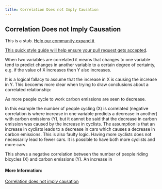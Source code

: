 ```yaml
---
title: Correlation Does not Imply Causation
---
```

## Correlation Does not Imply Causation

  

This is a stub. <a href='https://github.com/freecodecamp/guides/tree/master/src/pages/machine-learning/principles/correlation-does-not-imply-causation/index.md' target='_blank' rel='nofollow'>Help our community expand it</a>.

<a href='https://github.com/freecodecamp/guides/blob/master/README.md' target='_blank' rel='nofollow'>This quick style guide will help ensure your pull request gets accepted</a>.

<!-- The article goes here, in GitHub-flavored Markdown. Feel free to add YouTube videos, images, and CodePen/JSBin embeds  -->
When two variables are correlated it means that changes to one variable tend to predict changes in another variable to a certain degree of certainty, e.g. if the value of X increases then Y also increases.

It is a logical fallacy to assume that the increase in X is causing the increase in Y. This becoems more clear when trying to draw conclusions about a correlated relationship:
  
  As more people cycle to work carbon emissions are seen to decrease.

In this example the number of people cycling (X) is correlated (negative correlation is where increase in one variable predicts a decrease in another) with carbon emissions (Y), but it cannot be said that the decrease in carbon emission was caused by the increase in cyclists. The assumption is that an increase in cyclists leads to a decrease in cars which causes a decrease in carbon emissions. This is also faulty logic. Having more cyclists does not necessarily lead to fewer cars. It is possible to have both more cyclists and more cars.  

This shows a negative correlation between the number of people riding bicycles (X) and carbon emissions (Y). An increase in 
#### More Information:
<!-- Please add any articles you think might be helpful to read before writing the article -->
[Correlation does not imply causation](https://en.wikipedia.org/wiki/Correlation_does_not_imply_causation)

